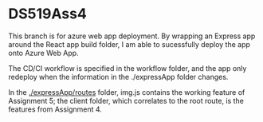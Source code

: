 # DS519Ass4

This branch is for azure web app deployment. By wrapping an Express app around the React app build folder, I am able to sucessfully deploy the app onto Azure Web App.

The CD/CI workflow is specified in the workflow folder, and the app only redeploy when the information in the ./expressApp folder changes. 

In the [./expressApp/routes](expressApp/routes) folder, img.js contains the working feature of Assignment 5; the client folder, which correlates to the root route, is the features from Assignment 4.
